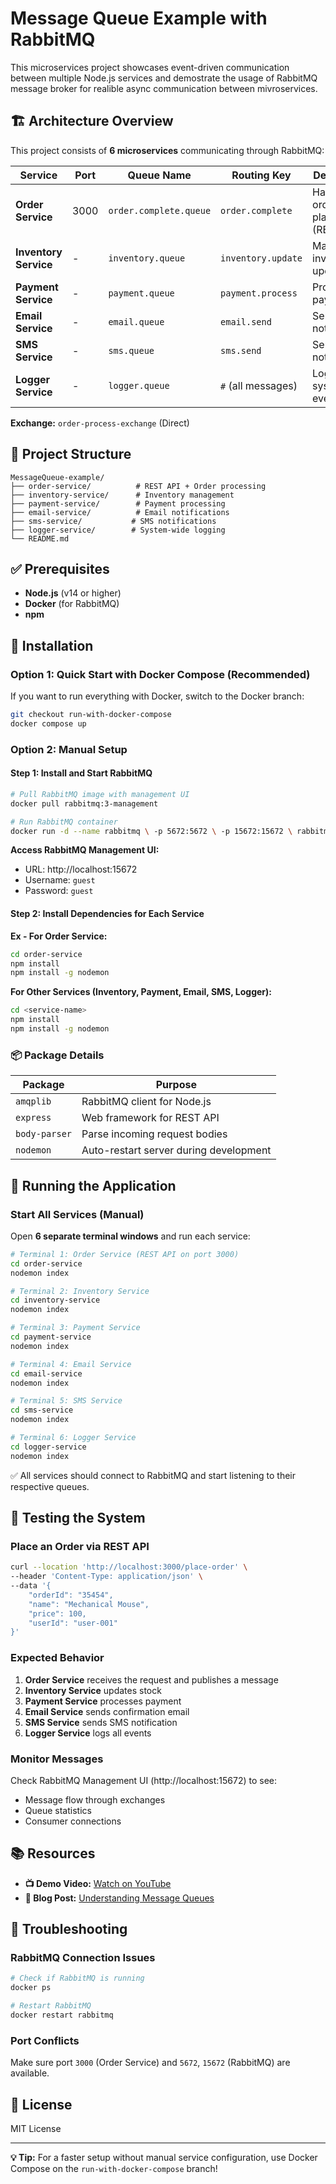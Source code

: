 # Message Queue Example with RabbitMQ

This microservices project showcases event-driven communication between multiple Node.js services and demostrate the usage of RabbitMQ message broker for realible async communication between mivroservices.



## 🏗️ Architecture Overview

This project consists of **6 microservices** communicating through RabbitMQ:

| Service | Port | Queue Name | Routing Key | Description |
|---------|------|------------|-------------|-------------|
| **Order Service** | 3000 | `order.complete.queue` | `order.complete` | Handles order placement (REST API) |
| **Inventory Service** | - | `inventory.queue` | `inventory.update` | Manages inventory updates |
| **Payment Service** | - | `payment.queue` | `payment.process` | Processes payments |
| **Email Service** | - | `email.queue` | `email.send` | Sends email notifications |
| **SMS Service** | - | `sms.queue` | `sms.send` | Sends SMS notifications |
| **Logger Service** | - | `logger.queue` | `#` (all messages) | Logs all system events |

**Exchange:** `order-process-exchange` (Direct)



## 📁 Project Structure

```
MessageQueue-example/
├── order-service/          # REST API + Order processing
├── inventory-service/      # Inventory management
├── payment-service/        # Payment processing
├── email-service/          # Email notifications
├── sms-service/           # SMS notifications
├── logger-service/        # System-wide logging
└── README.md
```

## ✅ Prerequisites

- **Node.js** (v14 or higher)
- **Docker** (for RabbitMQ)
- **npm**

## 🚀 Installation

### Option 1: Quick Start with Docker Compose (Recommended)

If you want to run everything with Docker, switch to the Docker branch:

```bash
git checkout run-with-docker-compose
docker compose up
```

### Option 2: Manual Setup

#### Step 1: Install and Start RabbitMQ

```bash
# Pull RabbitMQ image with management UI
docker pull rabbitmq:3-management

# Run RabbitMQ container
docker run -d --name rabbitmq \ -p 5672:5672 \ -p 15672:15672 \ rabbitmq:3-management
```

**Access RabbitMQ Management UI:**
- URL: http://localhost:15672
- Username: `guest`
- Password: `guest`

#### Step 2: Install Dependencies for Each Service

**Ex - For Order Service:**
```bash
cd order-service
npm install
npm install -g nodemon
```

**For Other Services (Inventory, Payment, Email, SMS, Logger):**
```bash
cd <service-name>
npm install
npm install -g nodemon
```

### 📦 Package Details

| Package | Purpose |
|---------|---------|
| `amqplib` | RabbitMQ client for Node.js |
| `express` | Web framework for REST API |
| `body-parser` | Parse incoming request bodies |
| `nodemon` | Auto-restart server during development |

## 🏃 Running the Application

### Start All Services (Manual)

Open **6 separate terminal windows** and run each service:

```bash
# Terminal 1: Order Service (REST API on port 3000)
cd order-service
nodemon index

# Terminal 2: Inventory Service
cd inventory-service
nodemon index

# Terminal 3: Payment Service
cd payment-service
nodemon index

# Terminal 4: Email Service
cd email-service
nodemon index

# Terminal 5: SMS Service
cd sms-service
nodemon index

# Terminal 6: Logger Service
cd logger-service
nodemon index
```

✅ All services should connect to RabbitMQ and start listening to their respective queues.

## 🧪 Testing the System

### Place an Order via REST API

```bash
curl --location 'http://localhost:3000/place-order' \
--header 'Content-Type: application/json' \
--data '{
    "orderId": "35454",
    "name": "Mechanical Mouse",
    "price": 100,
    "userId": "user-001"
}'
```

### Expected Behavior

1. **Order Service** receives the request and publishes a message
2. **Inventory Service** updates stock
3. **Payment Service** processes payment
4. **Email Service** sends confirmation email
5. **SMS Service** sends SMS notification
6. **Logger Service** logs all events

### Monitor Messages

Check RabbitMQ Management UI (http://localhost:15672) to see:
- Message flow through exchanges
- Queue statistics
- Consumer connections

## 📚 Resources

- **📺 Demo Video:** [Watch on YouTube](https://www.youtube.com/watch?v=TZsEX9YtMew)
- **📝 Blog Post:** [Understanding Message Queues](https://medium.com/@kavindamadhuranga74/what-are-message-queues-why-does-it-matter-4c016e95a8f8)

## 🔧 Troubleshooting

### RabbitMQ Connection Issues
```bash
# Check if RabbitMQ is running
docker ps

# Restart RabbitMQ
docker restart rabbitmq
```

### Port Conflicts
Make sure port `3000` (Order Service) and `5672`, `15672` (RabbitMQ) are available.

## 📄 License

MIT License

---

**💡 Tip:** For a faster setup without manual service configuration, use Docker Compose on the `run-with-docker-compose` branch!
